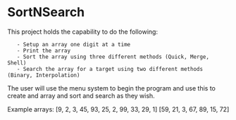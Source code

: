 # SortNSearch

This project holds the capability to do the following:
 ```
    - Setup an array one digit at a time
    - Print the array
    - Sort the array using three different methods (Quick, Merge, Shell)
    - Search the array for a target using two different methods (Binary, Interpolation)
```

The user will use the menu system to begin the program and use this to create and array and sort and search as they wish.

Example arrays:
[9, 2, 3, 45, 93, 25, 2, 99, 33, 29, 1]
[59, 21, 3, 67, 89, 15, 72]
